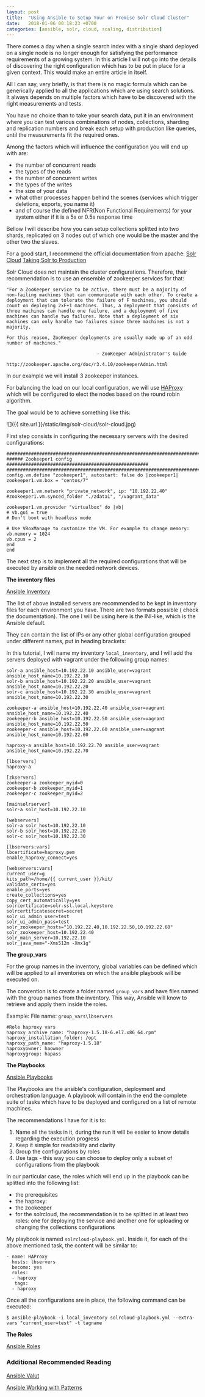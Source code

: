 ```yaml
---
layout: post
title:  "Using Ansible to Setup Your on Premise Solr Cloud Cluster"
date:   2018-01-06 00:18:23 +0700
categories: [ansible, solr, cloud, scaling, distribution]
---
```


There comes a day when a single search index with a single shard deployed on a single node is no longer enough for satisfying the performance requirements of a growing system.
In this article I will not go into the details of discovering the right configuration which has to be put in place for a given context. This would make an entire article in itself. 

All I can say, very briefly, is that there is no magic formula which can be generically applied to all the applications which are using search solutions. 
It always depends on multiple factors which have to be discovered with the right measurements and tests. 

You have no choice than to take your search data, put it in an environment where you can test various combinations of nodes, collections, sharding and replication numbers and break each setup with production like queries, until the measurements fit the required ones. 

Among the factors which will influence the configuration you will end up with are:
 - the number of concurrent reads
 - the types of the reads 
 - the number of concurrent writes
 - the types of the writes
 - the size of your data
 - what other processes happen behind the scenes (services which trigger deletions, exports, you name it)
 - and of course the defined NFR(Non Functional Requirements) for your system either if it is a 5s or 0.5s response time 

Bellow I will describe how you can setup collections splitted into two shards, replicated on 3 nodes out of which one would be the master and the other two the slaves.

For a good start, I recommend the official documentation from apache: 
    [Solr Cloud](https://lucene.apache.org/solr/guide/6_6/solrcloud.html)
    [Taking Solr to Production](https://lucene.apache.org/solr/guide/6_6/taking-solr-to-production.html)
 
Solr Cloud does not maintain the cluster configurations. Therefore, their recommendation is to use an ensemble of zookeeper services for that:  

    "For a ZooKeeper service to be active, there must be a majority of non-failing machines that can communicate with each other. To create a deployment that can tolerate the failure of F machines, you should count on deploying 2xF+1 machines. Thus, a deployment that consists of three machines can handle one failure, and a deployment of five machines can handle two failures. Note that a deployment of six machines can only handle two failures since three machines is not a majority.

    For this reason, ZooKeeper deployments are usually made up of an odd number of machines."

                                     — ZooKeeper Administrator's Guide
                                        http://zookeeper.apache.org/doc/r3.4.10/zookeeperAdmin.html

In our example we will install 3 zookeeper instances.

For balancing the load on our local configuration, we will use [HAProxy](http://www.haproxy.org/) which will be configured to elect the nodes based on the round robin algorithm.

The goal would be to achieve something like this: 

![]({{ site.url }}/static/img/solr-cloud/solr-cloud.jpg)


First step consists in configuring the necessary servers with the desired configurations:
        
```
#########################################################################
###### Zookeeper1 config ####################################################
#########################################################################
config.vm.define "zookeeper1", autostart: false do |zookeeper1|
zookeeper1.vm.box = "centos/7"

zookeeper1.vm.network "private_network", ip: "10.192.22.40"
#zookeeper1.vm.synced_folder "./zdata1", "/vagrant_data"
        
zookeeper1.vm.provider "virtualbox" do |vb|
# vb.gui = true
# Don't boot with headless mode
        
# Use VBoxManage to customize the VM. For example to change memory:
vb.memory = 1024
vb.cpus = 2
end
end
```

The next step is to implement all the required configurations that will be executed by ansible on the needed network devices. 

**The inventory files**

[Ansible Inventory](https://docs.ansible.com/ansible/latest/user_guide/intro_inventory.html)

The list of above installed servers are recommended to be kept in inventory files for each environment you have. 
There are two formats possible ( check the documentation). The one I will be using here is the INI-like, which is the Ansible default.

They can contain the list of IPs or any other global configuration grouped under different names, put in heading brackets:

In this tutorial, I will name my inventory `local_inventory`, and I will add the servers deployed with vagrant under the following group names:

```
solr-a ansible_host=10.192.22.10 ansible_user=vagrant ansible_host_name=10.192.22.10
solr-b ansible_host=10.192.22.20 ansible_user=vagrant ansible_host_name=10.192.22.20
solr-c ansible_host=10.192.22.30 ansible_user=vagrant ansible_host_name=10.192.22.30

zookeeper-a ansible_host=10.192.22.40 ansible_user=vagrant ansible_host_name=10.192.22.40
zookeeper-b ansible_host=10.192.22.50 ansible_user=vagrant ansible_host_name=10.192.22.50
zookeeper-c ansible_host=10.192.22.60 ansible_user=vagrant ansible_host_name=10.192.22.60

haproxy-a ansible_host=10.192.22.70 ansible_user=vagrant ansible_host_name=10.192.22.70

[lbservers]
haproxy-a

[zkservers]
zookeeper-a zookeeper_myid=0
zookeeper-b zookeeper_myid=1
zookeeper-c zookeeper_myid=2

[mainsolrserver]
solr-a solr_host=10.192.22.10

[webservers]
solr-a solr_host=10.192.22.10
solr-b solr_host=10.192.22.20
solr-c solr_host=10.192.22.30

[lbservers:vars]
lbcertificate=haproxy.pem
enable_haproxy_connect=yes

[webservers:vars]
current_user=g
kits_path=/home/{{ current_user }}/kit/
validate_certs=yes
enable_ports=yes
create_collections=yes
copy_cert_automatically=yes
solrcertificate=solr-ssl.local.keystore
solrcertificatesecret=secret
solr_ui_admin_user=test
solr_ui_admin_pass=test
solr_zookeeper_hosts="10.192.22.40,10.192.22.50,10.192.22.60"
solr_zookeeper_host=10.192.22.40
solr_main_server=10.192.22.10
solr_java_mem="-Xms512m -Xmx1g"
```

**The group_vars**

For the group names in the inventory, global variables can be defined which will be applied to all inventories on which the ansible playbook will be executed on.

The convention is to create a folder named `group_vars` and have files named with the group names from the inventory. This way, Ansible will know to retrieve and apply them inside the roles.  

Example:
File name: `group_vars\lbservers`
```
#Role haproxy vars
haproxy_archive_name: "haproxy-1.5.18-6.el7.x86_64.rpm"
haproxy_installation_folder: /opt
haproxy_path_name: "haproxy-1.5.18"
haproxyowner: haowner
haproxygroup: hapass
```


**The Playbooks**

[Ansible Playbooks](https://docs.ansible.com/ansible/latest/user_guide/playbooks.html)

The Playbooks are the ansible's configuration, deployment and orchestration language. 
A playbook will contain in the end the complete suite of tasks which have to be deployed and configured on a list of remote machines.

The recommendations I have for it is to:
1. Name all the tasks in it, during the run it will be easier to know details regarding the execution progress
2. Keep it simple for readability and clarity
3. Group the configurations by roles 
4. Use tags - this way you can choose to deploy only a subset of configurations from the playbook

In our particular case, the roles which will end up in the playbook can be splitted into the following list: 
- the prerequisites 
- the haproxy:      
- the zookeeper
- for the solrcloud, the recommendation is to be splitted in at least two roles: one for deploying the service and another one for uploading or changing the collections configurations

My playbook is named `solrcloud-playbook.yml`. Inside it, for each of the above mentioned task, the content will be similar to:

```
- name: HAProxy
  hosts: lbservers
  become: yes
  roles:
  - haproxy  
   tags:
  - haproxy
```
  
Once all the configurations are in place, the following command can be executed:

```
$ ansible-playbook -i local_inventory solrcloud-playbook.yml --extra-vars "current_user=test" -t tagname 
```

**The Roles**

[Ansible Roles](https://docs.ansible.com/ansible/latest/user_guide/playbooks_reuse_roles.html)



### Additional Recommended Reading

[Ansible Valut](https://docs.ansible.com/ansible/latest/user_guide/playbooks_best_practices.html#variables-and-vaults)

[Ansible Working with Patterns](https://docs.ansible.com/ansible/latest/user_guide/intro_patterns.html)



 



